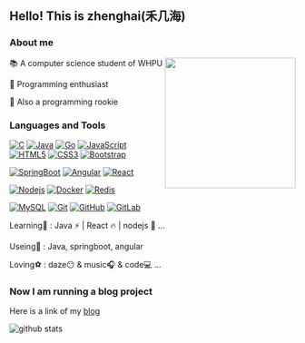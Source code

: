 ## Hello! This is zhenghai(禾几海)

### About me
<img align='right' src="https://media.giphy.com/media/M9gbBd9nbDrOTu1Mqx/giphy.gif" width="230">

📚 A computer science student of WHPU

📒 Programming enthusiast

🏹 Also a programming rookie


### Languages and Tools
[![C](https://img.shields.io/badge/-A8B9CC?style=flat&logo=c&logoColor=white&link=https://github.com/xiaohai2271)](https://github.com/xiaohai2271)
[![Java](https://img.shields.io/badge/Java-orange?style=flat&logo=java&logoColor=white&link=https://github.com/xiaohai2271)](https://github.com/xiaohai2271) 
[![Go](https://img.shields.io/badge/-Go-black?style=flat&logo=go&link=https://github.com/xiaohai2271)](https://github.com/xiaohai2271) 
[![JavaScript](https://img.shields.io/badge/-JavaScript-black?style=flat&logo=javascript&link=https://github.com/xiaohai2271)](https://github.com/xiaohai2271) 
[![HTML5](https://img.shields.io/badge/-HTML5-E34F26?style=flat&logo=html5&logoColor=white&link=https://github.com/xiaohai2271)](https://github.com/xiaohai2271) 
[![CSS3](https://img.shields.io/badge/-CSS3-1572B6?style=flat&logo=css3&link=https://github.com/xiaohai2271)](https://github.com/xiaohai2271) 
[![Bootstrap](https://img.shields.io/badge/-Bootstrap-563D7C?style=flat&logo=bootstrap&link=https://github.com/xiaohai2271)](https://github.com/xiaohai2271) 

[![SpringBoot](https://img.shields.io/badge/-Springboot-black?style=flat&logo=spring&link=https://github.com/xiaohai2271)](https://github.com/xiaohai2271) 
[![Angular](https://img.shields.io/badge/-Angular-FCA121?style=flat&logo=angular&link=https://github.com/xiaohai2271)](https://github.com/xiaohai2271) 
[![React](https://img.shields.io/badge/-React-black?style=flat&logo=react&link=https://github.com/xiaohai2271)](https://github.com/xiaohai2271) 

[![Nodejs](https://img.shields.io/badge/-Nodejs-black?style=flat&logo=Node.js&link=https://github.com/xiaohai2271)](https://github.com/xiaohai2271) 
[![Docker](https://img.shields.io/badge/-Docker-black?style=flat&logo=docker&link=https://github.com/xiaohai2271)](https://github.com/xiaohai2271) 
[![Redis](https://img.shields.io/badge/-Redis-black?style=flat&logo=redis&link=https://github.com/xiaohai2271)](https://github.com/xiaohai2271) 

[![MySQL](https://img.shields.io/badge/-MySQL-black?style=flat&logo=mysql&link=https://github.com/xiaohai2271)](https://github.com/xiaohai2271)
[![Git](https://img.shields.io/badge/-Git-black?style=flat&logo=git&link=https://github.com/xiaohai2271)](https://github.com/xiaohai2271) 
[![GitHub](https://img.shields.io/badge/-GitHub-181717?style=flat&logo=github&link=https://github.com/xiaohai2271)](https://github.com/xiaohai2271)
[![GitLab](https://img.shields.io/badge/-GitLab-FCA121?style=flat&logo=gitlab&link=https://github.com/xiaohai2271)](https://gitlab.com/xiaohai2271) 



Learning🎨 : Java ⚡ | React 🔥 | nodejs 🎈 ...

Useing🔎 : Java, springboot, angular

Loving⚽ : daze😶 & music🎧 & code💻
...

### Now I am running a blog project

Here is a link of my [blog](https://www.celess.cn)

![github stats](https://github-readme-stats.vercel.app/api?username=xiaohai2271&show_icons=true)
